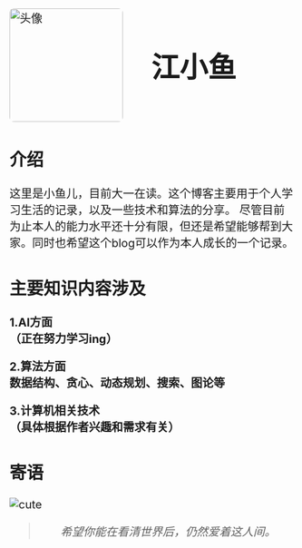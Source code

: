 <div style="font-size: 20px;">
<div style="display: flex; align-items: center;">
  <img src="/qq_headerpicture.jpg" alt="头像" style="width: 200px; height: 200px; object-fit: cover; margin-right: 50px; border-radius: 8px;" />
  <p style="font-weight: bold; font-size: 50px;">江小鱼</p>
</div>
<!-- # <span style="color:blue">这里是小鱼儿</span> -->

## 介绍

这里是小鱼儿，目前大一在读。这个博客主要用于个人学习生活的记录，以及一些技术和算法的分享。
尽管目前为止本人的能力水平还十分有限，但还是希望能够帮到大家。同时也希望这个blog可以作为本人成长的一个记录。


## 主要知识内容涉及

**1.AI方面  
（正在努力学习ing）**

**2.算法方面  
数据结构、贪心、动态规划、搜索、图论等**

**3.计算机相关技术  
（具体根据作者兴趣和需求有关）**

## 寄语

![cute](/cute2.jpg)

<blockquote style="text-align: center;">
    <p ><em>希望你能在看清世界后，仍然爱着这人间。</em></p>
</blockquote>

